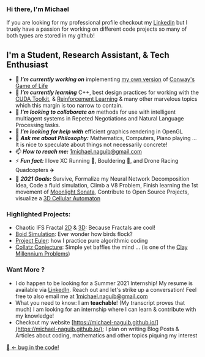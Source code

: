 ### Hi there, I'm Michael
If you are looking for my professional profile checkout my [LinkedIn](https://www.linkedin.com/in/michael-naguib1/) but I truely have a passion for working on
different code projects so many of both types are stored in my github! 

## I'm a Student, Research Assistant, & Tech Enthusiast
 

- 🔭 ***I’m currently working on*** implementing [my own version](https://github.com/Michael-Naguib/ConwaysGameOfLife) of [Conway's Game of Life](https://en.wikipedia.org/wiki/Conway%27s_Game_of_Life) 
- 🌱 ***I’m currently learning*** C++, best design practices for working with the [CUDA Toolkit](https://docs.nvidia.com/cuda/index.html), & [Reinforcement Learning](https://lilianweng.github.io/lil-log/2018/02/19/a-long-peek-into-reinforcement-learning.html) & many other marvelous topics which this margin is too narrow to contain.
- 👯 ***I’m looking to collaborate on*** methods for use with intelligent multiagent systems in Repeted Negotiations and Natural Language Processing tasks.
- 🤔 ***I’m looking for help with*** efficient graphics rendering in OpenGL
- 💬 ***Ask me about Philosophy:*** Mathematics, Computers, Piano playing ... It is nice to speculate about things not necessarily concrete! 
- 📫 ***How to reach me:*** [1michael.naguib@gmail.com](mailto:1michael.naguib@gmail.com)
- ⚡ ***Fun fact:*** I love XC Running 🏃, Bouldering 🧗, and Drone Racing Quadcopters ✈️ 
- 🎯 ***2021 Goals:*** Survive, Formalize my Neural Network Decomposition Idea, Code a fluid simulation, Climb a V8 Problem, Finish learning the 1st movement of [Moonlight Sonata](https://youtu.be/sbTVZMJ9Z2I), Contribute to Open Source Projects, visualize a [3D Cellular Automaton](https://en.wikipedia.org/wiki/Cellular_automaton)

### Highlighted Projects:
- Chaotic IFS Fractal [2D](https://github.com/Michael-Naguib/Chaotic-IFS-Fractal) & [3D](https://github.com/Michael-Naguib/ChaoticIFSFractal3D): Because Fractals are cool!
- [Boid Simulation](https://github.com/Michael-Naguib/BoidsSimulation):  Ever wonder how birds flock? 
- [Project Euler](https://github.com/Michael-Naguib/ProjectEuler): how I practice pure algorithmic coding
- [Collatz Conjecture](https://github.com/Michael-Naguib/Collatz): Simple yet baffles the mind ... (is one of the [Clay Millennium Problems](https://www.claymath.org/millennium-problems))


### Want More ? 
- I do happen to be looking for a Summer 2021 Internship! My resume is available via [LinkedIn](https://www.linkedin.com/in/michael-naguib1/). Reach out and let's strike up a conversation! Feel free to also email me at [1michael.naguib@gmail.com](mailto:1michael.naguib@gmail.com)
- What you need to know: I am **teachable**! (My transcript proves that much) I am looking for an internship where I can learn & contribute with my knowledge! 
- Checkout my website [https://michael-naguib.github.io/](https://michael-naguib.github.io/); I plan on writing Blog Posts & Articles about coding, mathematics and other topics piquing my interest



 [🐛 ←  bug in the code! ](https://xkcd.com/722/)

  
 
